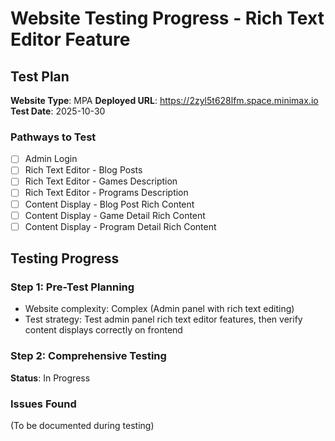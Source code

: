 # Website Testing Progress - Rich Text Editor Feature

## Test Plan
**Website Type**: MPA
**Deployed URL**: https://2zyl5t628lfm.space.minimax.io
**Test Date**: 2025-10-30

### Pathways to Test
- [ ] Admin Login
- [ ] Rich Text Editor - Blog Posts
- [ ] Rich Text Editor - Games Description
- [ ] Rich Text Editor - Programs Description
- [ ] Content Display - Blog Post Rich Content
- [ ] Content Display - Game Detail Rich Content
- [ ] Content Display - Program Detail Rich Content

## Testing Progress

### Step 1: Pre-Test Planning
- Website complexity: Complex (Admin panel with rich text editing)
- Test strategy: Test admin panel rich text editor features, then verify content displays correctly on frontend

### Step 2: Comprehensive Testing
**Status**: In Progress

### Issues Found
(To be documented during testing)
